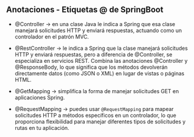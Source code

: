 ## Anotaciones - Etiquetas @ de SpringBoot

- @Controller -> en una clase Java le indica a Spring que esa clase manejará solicitudes HTTP y enviará respuestas, actuando como un controlador en el patrón MVC.  


- @RestController -> le indica a Spring que la clase manejará solicitudes HTTP y enviará respuestas, pero a diferencia de @Controller, se especializa en servicios REST. Combina las anotaciones @Controller y @ResponseBody, lo que significa que los métodos devolverán directamente datos (como JSON o XML) en lugar de vistas o páginas HTML.  
 

- @GetMapping -> simplifica la forma de manejar solicitudes GET en aplicaciones Spring.  


- @RequestMapping -> puedes usar `@RequestMapping` para mapear solicitudes HTTP a métodos específicos en un controlador, lo que proporciona flexibilidad para manejar diferentes tipos de solicitudes y rutas en tu aplicación.  
 

